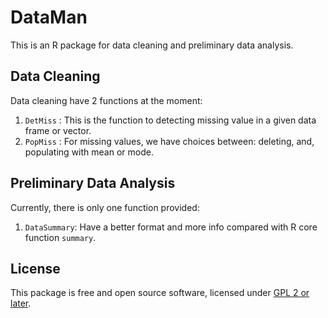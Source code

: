 # DataMan

This is an R package for data cleaning and preliminary data analysis.

## Data Cleaning

Data cleaning have 2 functions at the moment:
1. `DetMiss` : This is the function to detecting missing value in a given data frame or vector.
2. `PopMiss` : For missing values, we have choices between: deleting, and, populating with mean or mode.

## Preliminary Data Analysis

Currently, there is only one function provided:
1. `DataSummary`: Have a better format and more info compared with R core function `summary`.

## License

This package is free and open source software, licensed under [GPL 2 or later](http://opensource.org/licenses/gpl-license).